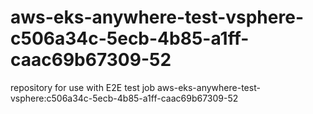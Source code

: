 # aws-eks-anywhere-test-vsphere-c506a34c-5ecb-4b85-a1ff-caac69b67309-52
repository for use with E2E test job aws-eks-anywhere-test-vsphere:c506a34c-5ecb-4b85-a1ff-caac69b67309-52
